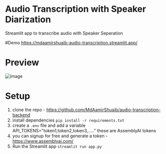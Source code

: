 # Audio Transcription with Speaker Diarization
Streamlit app to transcribe audio with Speaker Seperation

#Demo 
https://mdaamirshuaib-audio-transcription.streamlit.app/

# Preview
![image](https://github.com/MdAamirShuaib/audio-transcription-backend/assets/84447928/804a44d3-1c32-45f0-949b-683340735782)


# Setup
1. clone the repo - https://github.com/MdAamirShuaib/audio-transcription-backend
2. install dependencies `pip install -r requirements.txt`
3. create a `.env` file and add a variable API_TOKENS="token1,token2,token3,....." these are AssemblyAI tokens 
4. you can signup for free and generate a token - https://www.assemblyai.com/
5. Run the Streamlit app `streamlit run app.py`
